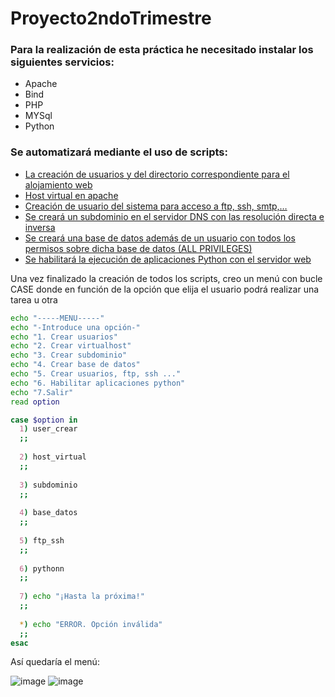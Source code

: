 # Proyecto2ndoTrimestre

### Para la realización de esta práctica he necesitado instalar los siguientes servicios:

* Apache 
* Bind
* PHP
* MYSql
* Python

### Se automatizará mediante el uso de scripts: 
* [La creación de usuarios y del directorio correspondiente para el alojamiento web](/ScriptUsuario.md)
* [Host virtual en apache](/ScriptVirtualHost.md)
* [Creación de usuario del sistema para acceso a ftp, ssh, smtp,…]()
* [Se creará un subdominio en el servidor DNS con las resolución directa e inversa](/ScriptSubdominio.md)
* [Se creará una base de datos además de un usuario con todos los permisos sobre dicha base de datos (ALL PRIVILEGES)](/ScriptBaseDatos.md)
* [Se habilitará la ejecución de aplicaciones Python con el servidor web](/ScriptPython.md)


Una vez finalizado la creación de todos los scripts, creo un menú con bucle CASE donde en función de la opción que elija el usuario podrá realizar una tarea u otra

```bash
echo "-----MENU-----"
echo "-Introduce una opción-"
echo "1. Crear usuarios"
echo "2. Crear virtualhost"
echo "3. Crear subdominio"
echo "4. Crear base de datos"
echo "5. Crear usuarios, ftp, ssh ..."
echo "6. Habilitar aplicaciones python"
echo "7.Salir"
read option

case $option in
  1) user_crear
  ;;
  
  2) host_virtual
  ;;
  
  3) subdominio
  ;;
  
  4) base_datos
  ;;
  
  5) ftp_ssh
  ;;
  
  6) pythonn
  ;;
  
  7) echo "¡Hasta la próxima!"
  ;;
  
  *) echo "ERROR. Opción inválida"
  ;;
esac
```

Así quedaría el menú:

![image](https://user-images.githubusercontent.com/91189372/221453535-f6167255-53e4-491f-94e7-f16e89309196.png)
![image](https://user-images.githubusercontent.com/91189372/221453570-76293339-ada3-4a6a-9006-2c64bb553300.png)




